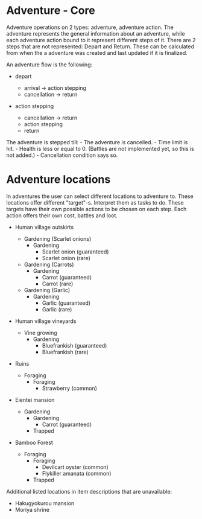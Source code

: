 # Adventure - Core

Adventure operations on 2 types: adventure, adventure action.
The adventure represents the general information about an adventure, while each adventure action bound to it represent
different steps of it.
There are 2 steps that are not represented: Depart and Return. These can be calculated from when the a adventure was
created and last updated if it is finalized.

An adventure flow is the following:

- depart
    - arrival -> action stepping
    - cancellation -> return

- action stepping
    - cancellation -> return
    - action stepping
    - return

The adventure is stepped till:
    - The adventure is cancelled.
    - Time limit is hit.
    - Health is less or equal to 0. (Battles are not implemented yet, so this is not added.)
    - Cancellation condition says so.


# Adventure locations

In adventures the user can select different locations to adventure to. These locations offer different "target"-s.
Interpret them as tasks to do. These targets have their own possible actions to be chosen on each step.
Each action offers their own cost, battles and loot.

- Human village outskirts
    - Gardening (Scarlet onions)
        - Gardening
            - Scarlet onion (guaranteed)
            - Scarlet onion (rare)
    - Gardening (Carrots)
        - Gardening
            - Carrot (guaranteed)
            - Carrot (rare)
    - Gardening (Garlic)
        - Gardening
            - Garlic (guaranteed)
            - Garlic (rare)

- Human village vineyards
    - Vine growing
        - Gardening
            - Bluefrankish (guaranteed)
            - Bluefrankish (rare)

- Ruins
    - Foraging
        - Foraging
            - Strawberry (common)

- Eientei mansion
    - Gardening
        - Gardening
            - Carrot (guaranteed)
        - Trapped

- Bamboo Forest
    - Foraging
        - Foraging
            - Devilcart oyster (common)
            - Flykiller amanata (common)
        - Trapped


Additional listed locations in item descriptions that are unavailable:

- Hakugyokurou mansion
- Moriya shrine
